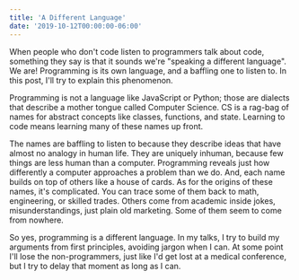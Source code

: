 ```yaml
---
title: 'A Different Language'
date: '2019-10-12T00:00:00-06:00'
---
```


When people who don't code listen to programmers talk about code, something
they say is that it sounds we're "speaking a different language". We are!
Programming is its own language, and a baffling one to listen to. In this post,
I'll try to explain this phenomenon.

Programming is not a language like JavaScript or Python; those are dialects
that describe a mother tongue called Computer Science. CS is a rag-bag of names
for abstract concepts like classes, functions, and state. Learning to code
means learning many of these names up front.

The names are baffling to listen to because they describe ideas that have
almost no analogy in human life. They are uniquely inhuman, because few things
are less human than a computer. Programming reveals just how differently a
computer approaches a problem than we do. And, each name builds on top of
others like a house of cards. As for the origins of these names, it's
complicated. You can trace some of them back to math, engineering, or skilled
trades. Others come from academic inside jokes, misunderstandings, just
plain old marketing. Some of them seem to come from nowhere.

So yes, programming is a different language. In my talks, I try to build my
arguments from first principles, avoiding jargon when I can. At some
point I'll lose the non-programmers, just like I'd get lost at a medical
conference, but I try to delay that moment as long as I can.
